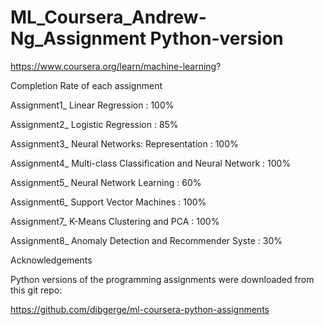 # ML_Coursera_Andrew-Ng_Assignment Python-version

https://www.coursera.org/learn/machine-learning?

Completion Rate of each assignment 

Assignment1_ Linear Regression : 100%

Assignment2_ Logistic Regression : 85%

Assignment3_ Neural Networks: Representation : 100%

Assignment4_ Multi-class Classification and Neural Network : 100%

Assignment5_ Neural Network Learning : 60%

Assignment6_ Support Vector Machines : 100%

Assignment7_ K-Means Clustering and PCA : 100%

Assignment8_ Anomaly Detection and Recommender Syste : 30%



Acknowledgements

Python versions of the programming assignments  were downloaded from this git repo:

https://github.com/dibgerge/ml-coursera-python-assignments
